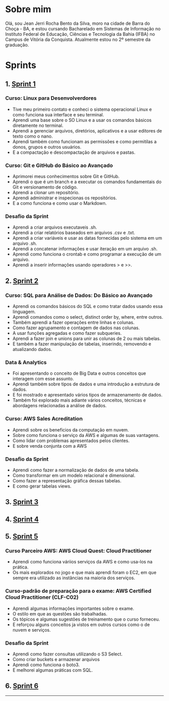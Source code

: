 # Sobre mim


Olá, sou Jean Jerri Rocha Bento da Silva, moro na cidade de Barra do Choça - BA, e estou cursando Bacharelado em Sistemas de Informação no Instituto Federal de Educação, Ciências e Tecnologia da Bahia (IFBA) no Campus de Vitória da Conquista. Atualmente estou no 2º semestre da graduação.


# Sprints


## 1. [Sprint 1](./Sprint%201/README.md)


### Curso: Linux para Desenvolverdores
- Tive meu primeiro contato e conheci o sistema operacional Linux e como funciona sua interface e seu terminal.
- Aprendi uma base sobre o SO Linux e a usar os comandos básicos diretamente no terminal.
- Aprendi a gerenciar arquivos, diretórios, aplicativos e a usar editores de texto como o nano.
- Aprendi também como funcionam as permissões e como permitilas a donos, grupos e outros usuários.
- E a compactação e descompactação de arquivos e pastas.

### Curso: Git e GitHub do Básico ao Avançado
- Aprimorei meus conhecimentos sobre Git e GitHub.
- Aprendi o que é um branch e a executar os comandos fundamentais do Git e versionamento de código.
- Aprendi a clonar um repositório.
- Aprendi administrar e inspecionas os repositórios.
- E a como funciona e como usar o Markdown.

### Desafio da Sprint
- Aprendi a criar arquivos executaveis .sh.
- Aprendi a criar relatórios baseados em arquivos .csv e .txt.
- Aprendi a criar variáveis e usar as datas fornecidas pelo sistema em um arquivo .sh.
- Aprendi a concatenar informações e usar iteração em um arquivo .sh.
- Aprendi como funciona o crontab e como programar a execução de um arquivo.
- Aprendi a inserir informações usando operadores > e >>.


## 2. [Sprint 2](./Sprint%202/README.md)


### Curso: SQL para Análise de Dados: Do Básico ao Avançado
- Aprendi os comandos básicos do SQL e como tratar dados usando essa linguagem.
- Aprendi comandos como o select, distinct order by, where, entre outros.
- Também aprendi a fazer operações entre linhas e colunas.
- Como fazer agrupamento e contagem de dados nas colunas.
- A usar funções agregadas e como fazer subqueries.
- Aprendi a fazer join e unions para unir as colunas de 2 ou mais tabelas.
- E também a fazer manipulação de tabelas, inserindo, removendo e atualizando dados.

### Data & Analytics
- Foi apresentando o conceito de Big Data e outros conceitos que interagem com esse assunto.
- Aprendi também sobre tipos de dados e uma introdução a estrutura de dados.
- E foi mostrado e apresentado vários tipos de armazenamento de dados.
- Também foi explorado mais adiante vários conceitos, técnicas e abordagens relacionadas a análise de dados.

### Curso: AWS Sales Acreditation
- Aprendi sobre os beneficios da computação em nuvem.
- Sobre como funciona o serviço da AWS e algumas de suas vantagens.
- Como lidar com problemas apresentados pelos clientes.
- E sobre venda conjunta com a AWS

### Desafio da Sprint
- Aprendi como fazer a normalização de dados de uma tabela.
- Como transformar em um modelo relacional e dimensional.
- Como fazer a representação gráfica dessas tabelas.
- E como gerar tabelas views.


## 3. [Sprint 3](./Sprint%203/README.md)


###

###


## 4. [Sprint 4](./Sprint%204/README.md)


###

###


## 5. [Sprint 5](./Sprint%205/README.md)


### Curso Parceiro AWS: AWS Cloud Quest: Cloud Practitioner
- Aprendi como funciona váriios serviços da AWS e como usa-los na prática.
- Os mais explorados no jogo e que mais aprendi foram o EC2, em que sempre era utilizado as instâncias na maioria dos serviços.

### Curso-padrão de preparação para o exame: AWS Certified Cloud Practitioner (CLF-C02)
- Aprendi algumas informações importantes sobre o exame.
- O estilo em que as questões são trabalhadas.
- Os tópicos e algumas sugestões de treinamento que o curso forneceu.
- E reforçou alguns conceitos ja vistos em outros cursos como o de nuvem e serviços.

### Desafio da Sprint
- Aprendi como fazer consultas utilizando o S3 Select.
- Como criar buckets e armazenar arquivos
- Aprendi como funciona o boto3.
- E melhorei algumas práticas com SQL.


## 6. [Sprint 6](./Sprint%206/README.md)

___
